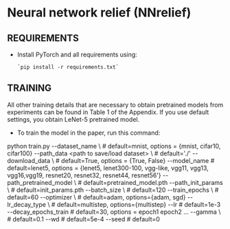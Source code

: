 # Neural network relief (NNrelief)

## REQUIREMENTS

- Install PyTorch and all requirements using:

      `pip install -r requirements.txt`



## TRAINING

All other training details that are necessary to obtain pretrained models from experiments can be found in Table 1 of the Appendix.
If you use default settings, you obtain LeNet-5 pretrained model.

- To train the model in the paper, run this command:

python train.py --dataset_name <dataset> \                         # default=mnist, options = {mnist, cifar10, cifar100}
                --path_data <path to save/load dataset> \          # default='./'
                --download_data  <download dataset>  \             # default=True, options = {True, False}
                --model_name <network architecture to use>         # default=lenet5, options = {lenet5, lenet300-100, vgg-like, vgg11, vgg13, 
                                                                                                  vgg16,vgg19, resnet20, resnet32, resnet44, 
                                                                                                  resnet56'}
                --path_pretrained_model <path to save model> \                # default=pretrained_model.pth
                --path_init_params <path to initialization parameters> \         # default=init_params.pth
                --batch_size <number of examples per batch> \      # default=120
                --train_epochs <number of training epochs> \       # default=60
                --optimizer <optimizer> \                          # default=adam, options={adam, sgd}
                --lr_decay_type <learning rate decay type> \       # default=multistep, options={multistep}
                --lr <initial learning rate>                       # default=1e-3
                --decay_epochs_train <epochs for multistep decay>  # default=30, options = epoch1 epoch2 ...
                --gamma <multiplicative factor of learning rate decay> \     # default=0.1
                --wd <weight decay>                                          # default=5e-4
                --seed <seed>                                                # default=0					

